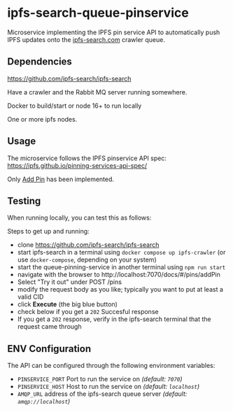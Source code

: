 # ipfs-search-queue-pinservice

Microservice implementing the IPFS pin service API to automatically push IPFS updates onto the [ipfs-search.com](https://ipfs-search.com) crawler queue.

## Dependencies

https://github.com/ipfs-search/ipfs-search

Have a crawler and the Rabbit MQ server running somewhere.

Docker to build/start or node 16+ to run locally

One or more ipfs nodes.

## Usage

The microservice follows the IPFS pinservice API spec:
https://ipfs.github.io/pinning-services-api-spec/

Only [Add Pin](https://ipfs.github.io/pinning-services-api-spec/#operation/addPin) has been implemented.

## Testing

When running locally, you can test this as follows:

Steps to get up and running:

- clone https://github.com/ipfs-search/ipfs-search
- start ipfs-search in a terminal using `docker compose up ipfs-crawler` (or use `docker-compose`, depending on your system)
- start the queue-pinning-service in another terminal using `npm run start`
- navigate with the browser to http://localhost:7070/docs/#/pins/addPin
- Select "Try it out" under POST /pins
- modify the request body as you like; typically you want to put at least a valid CID
- click **Execute** (the big blue button)
- check below if you get a `202` Succesful response
- If you get a `202` response, verify in the ipfs-search terminal that the request came through

## ENV Configuration

The API can be configured through the following environment variables:

- `PINSERVICE_PORT` Port to run the service on _(default: `7070`)_
- `PINSERVICE_HOST` Host to run the service on _(default: `localhost`)_
- `AMQP_URL` address of the ipfs-search queue server _(default: `amqp://localhost`)_
